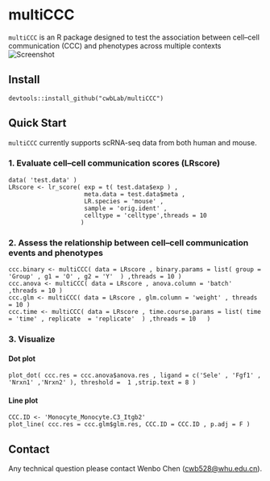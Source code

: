 # multiCCC
`multiCCC` is an R package designed to test the association between cell–cell communication (CCC) and phenotypes across multiple contexts
![Screenshot](https://github.com/wu-yc/scMetabolism/raw/main/logo.jpg)

## Install
    devtools::install_github("cwbLab/multiCCC")

## Quick Start
`multiCCC` currently supports scRNA-seq data from both human and mouse.

### 1. Evaluate cell–cell communication scores (LRscore)
	data( 'test.data' )
	LRscore <- lr_score( exp = t( test.data$exp ) ,
						 meta.data = test.data$meta ,
						 LR.species = 'mouse' ,
						 sample = 'orig.ident' ,
						 celltype = 'celltype',threads = 10  
						)

### 2. Assess the relationship between cell–cell communication events and phenotypes
	ccc.binary <- multiCCC( data = LRscore , binary.params = list( group = 'Group' , g1 = 'O' , g2 = 'Y'  ) ,threads = 10 )
	ccc.anova <- multiCCC( data = LRscore , anova.column = 'batch' ,threads = 10 )
	ccc.glm <- multiCCC( data = LRscore , glm.column = 'weight' , threads = 10 )
	ccc.time <- multiCCC( data = LRscore , time.course.params = list( time  = 'time' , replicate  = 'replicate'  ) ,threads = 10   )

### 3. Visualize 
#### Dot plot
	plot_dot( ccc.res = ccc.anova$anova.res , ligand = c('Sele' , 'Fgf1' , 'Nrxn1' ,'Nrxn2' ), threshold =  1 ,strip.text = 8 )

#### Line plot
	CCC.ID <- 'Monocyte_Monocyte.C3_Itgb2'
	plot_line( ccc.res = ccc.glm$glm.res, CCC.ID = CCC.ID , p.adj = F )

## Contact
Any technical question please contact Wenbo Chen (cwb528@whu.edu.cn).


